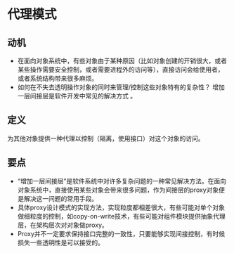 # 代理模式

## 动机

- 在面向对象系统中，有些对象由于某种原因（比如对象创建的开销很大，或者某些操作需要安全控制，或者需要进程外的访问等），直接访问会给使用者，或者系统结构带来很多麻烦。
- 如何在不失去透明操作对象的同时来管理/控制这些对象特有的复杂性？ 增加一层间接层是软件开发中常见的解决方式 。

## 定义

为其他对象提供一种代理以控制（隔离，使用接口）对这个对象的访问。

## 要点

- “增加一层间接层”是软件系统中对许多复杂问题的一种常见解决方法。在面向对象系统中，直接使用某些对象会带来很多问题，作为间接层的proxy对象便是解决这一问题的常用手段。
- 具体proxy设计模式的实现方法，实现粒度都相差很大，有些可能对单个对象做细粒度的控制，如copy-on-write技术，有些可能对组件模块提供抽象代理层，在架构层次对对象做proxy。
- Proxy并不一定要求保持接口完整的一致性，只要能够实现间接控制，有时候损失一些透明性是可以接受的。
  